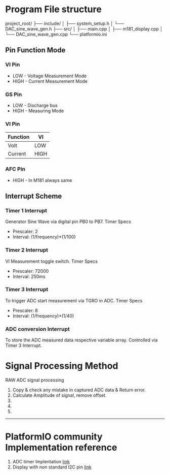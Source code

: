 # Program File structure
project_root/
├── include/
│   ├── system_setup.h
│   └── DAC_sine_wave_gen.h
├── src/
│   ├── main.cpp
│   ├── m181_display.cpp
│   └── DAC_sine_wave_gen.cpp
└── platformio.ini

## Pin Function Mode
### VI Pin
*  LOW - Voltage Measurement Mode
* HIGH - Current Measurement Mode
### GS Pin
*  LOW - Discharge bus 
* HIGH - Measuring Mode
### VI Pin
| Function | VI   |
|----------|------|
| Volt     | LOW  |
| Current  | HIGH |

### AFC Pin
* HIGH - In M181 always same

## Interrupt Scheme
### Timer 1 Interrupt
  Generator Sine Wave via digital pin PB0 to PB7.
  Timer Specs 
   - Prescaler: 2
   - Interval: (1/frequency)*(1/100)
### Timer 2 Interrupt
  VI Measurement toggle switch.
  Timer Specs 
   - Prescaler: 72000
   - Interval: 250ms
### Timer 3 Interrupt
  To trigger ADC start measurement via TGRO in ADC. 
  Timer Specs 
   - Prescaler: 8
   - Interval: (1/frequency)*(1/40)
### ADC conversion Interrupt
  To store the ADC measured data respective variable array.
  Controlled via Timer 3 Interrupt.

# Signal Processing Method

RAW ADC signal processing
 1. Copy & check any mistake in captured ADC data & Return error.
 2. Calculate Amplitude of signal, remove offset.
 3. 
 4. 
 5. 
----




# PlatformIO community Implementation reference
1. ADC timer Implentation [link](https://community.platformio.org/t/in-stm32f103-how-to-create-two-timer-interrupt-running-without-disturb-each-other/43870/2)
2. Display with non standard I2C pin [link](https://community.platformio.org/t/ssd1306-display-is-not-working-on-bluepill-board-stm32f103/43752/10)